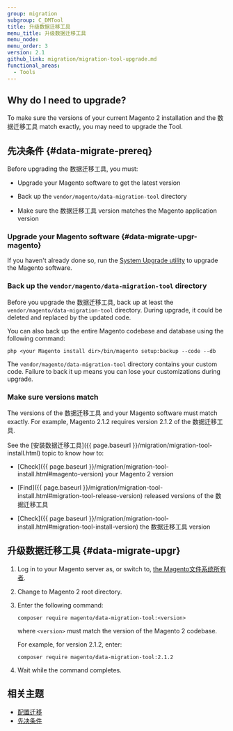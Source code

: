 ```yaml
---
group: migration
subgroup: C_DMTool
title: 升级数据迁移工具
menu_title: 升级数据迁移工具
menu_node:
menu_order: 3
version: 2.1
github_link: migration/migration-tool-upgrade.md
functional_areas:
  - Tools
---
```


## Why do I need to upgrade?

To make sure the versions of your current Magento 2 installation and the 数据迁移工具 match exactly, you may need to upgrade the Tool.

## 先决条件 {#data-migrate-prereq}

Before upgrading the 数据迁移工具, you must:

*	Upgrade your Magento software to get the latest version

*	Back up the `vendor/magento/data-migration-tool` directory

* Make sure the 数据迁移工具 version matches the Magento application version

### Upgrade your Magento software {#data-migrate-upgr-magento}

If you haven't already done so, run the <a href="{{ page.baseurl }}/comp-mgr/upgrader/upgrade-start.html">System Upgrade utility</a> to upgrade the Magento software.

### Back up the `vendor/magento/data-migration-tool` directory

Before you upgrade the 数据迁移工具, back up at least the `vendor/magento/data-migration-tool` directory. During upgrade, it could be deleted and replaced by the updated code.

You can also back up the entire Magento codebase and database using the following command:

	php <your Magento install dir>/bin/magento setup:backup --code --db

<div class="bs-callout bs-callout-warning">
    <p>The <code>vendor/magento/data-migration-tool</code> directory contains your custom code. Failure to back it up means you can lose your customizations during upgrade.</p>
</div>

### Make sure versions match

The versions of the 数据迁移工具 and your Magento software must match exactly. For example, Magento 2.1.2 requires version 2.1.2 of the 数据迁移工具.

See the [安装数据迁移工具]({{ page.baseurl }}/migration/migration-tool-install.html) topic to know how to:

* [Check]({{ page.baseurl }}/migration/migration-tool-install.html#magento-version) your Magento 2 version

* [Find]({{ page.baseurl }}/migration/migration-tool-install.html#migration-tool-release-version) released versions of the 数据迁移工具

* [Check]({{ page.baseurl }}/migration/migration-tool-install.html#migration-tool-install-version) the 数据迁移工具 version

## 升级数据迁移工具 {#data-migrate-upgr}

1.	Log in to your Magento server as, or switch to, <a href="{{ page.baseurl }}/install-gde/prereq/apache-user.html">the Magento文件系统所有者</a>.
2.	Change to Magento 2 root directory.
3. 	Enter the following command:

	`composer require magento/data-migration-tool:<version>`

	where `<version>` must match the version of the Magento 2 codebase.

	For example, for version 2.1.2, enter:

	`composer require magento/data-migration-tool:2.1.2`
4.	Wait while the command completes.

## 相关主题

* <a href="{{ page.baseurl }}/migration/migration-tool-configure.html">配置迁移</a>
* <a href="{{ page.baseurl }}/migration/migration-tool-preconditions.html">先决条件</a>
